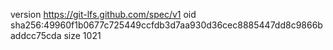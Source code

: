 version https://git-lfs.github.com/spec/v1
oid sha256:49960f1b0677c725449ccfdb3d7aa930d36cec8885447dd8c9866baddcc75cda
size 1021
